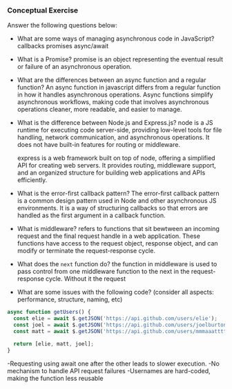 ### Conceptual Exercise

Answer the following questions below:

- What are some ways of managing asynchronous code in JavaScript?
  callbacks
  promises
  async/await

- What is a Promise?
  promise is an object representing the eventual result or failure of an
  asynchronous operation.

- What are the differences between an async function and a regular function?
  An async function in javascript differs from a regular function in how it handles asynchronous operations.
  Async functions simplify asynchronous workflows, making code that involves asynchronous operations cleaner, more readable, and easier to manage.

- What is the difference between Node.js and Express.js?
    node is a JS runtime for executing code server-side, providing low-level tools for file handling, network communication, and asynchronous operations. It does not have built-in features for routing or middleware.

    express is a web framework built on top of node, offering a simplified API for creating web servers. It provides routing, middleware support, and an organized structure for building web
    applications and APIs efficiently.

- What is the error-first callback pattern?
  The error-first callback pattern is a common design pattern used in Node and other asynchronous JS environments. It is a way of structuring callbacks so that errors are handled as the first argument in a callback function.

- What is middleware?
  refers to functions that sit bewtween an incoming request and the final request handle in a web application. These functions have access to the request object, response object, and can modify or terminate the request-response cycle.

- What does the `next` function do?
  the function in middleware is used to pass control from one middleware function to the next in the request-response cycle. Without it the request

- What are some issues with the following code? (consider all aspects: performance, structure, naming, etc)

```js
async function getUsers() {
  const elie = await $.getJSON('https://api.github.com/users/elie');
  const joel = await $.getJSON('https://api.github.com/users/joelburton');
  const matt = await $.getJSON('https://api.github.com/users/mmmaaatttttt');

  return [elie, matt, joel];
}
```

-Requesting using await one after the other leads to slower execution.
-No mechanism to handle API request failures
-Usernames are hard-coded, making the function less reusable